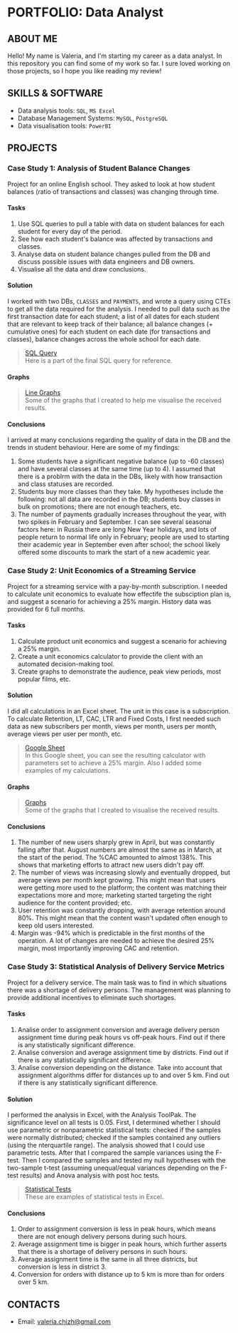 # PORTFOLIO: Data Analyst

## ABOUT ME
Hello! My name is Valeria, and I'm starting my career as a data analyst. In this repository you can find some of my work so far. 
I sure loved working on those projects, so I hope you like reading my review!

## SKILLS & SOFTWARE
- Data analysis tools: `SQL`, `MS Excel`
- Database Management Systems: `MySQL`, `PostgreSQL`
- Data visualisation tools: `PowerBI`

## PROJECTS
### Case Study 1: Analysis of Student Balance Changes
Project for an online English school. They asked to look at how student balances (ratio of transactions and classes) was changing through time. 

#### Tasks
1. Use SQL queries to pull a table with data on student balances for each student for every day of the period.
2. See how each student's balance was affected by transactions and classes.
3. Analyse data on student balance changes pulled from the DB and discuss possible issues with data engineers and DB owners.
4. Visualise all the data and draw conclusions.

#### Solution
I worked with two DBs, `CLASSES` and `PAYMENTS`, and wrote a query using CTEs to get all the data required for the analysis. I needed to pull data such as the first transaction date for each student; a list of all dates for each student that are relevant to keep track of their balance; all balance changes (+ cumulative ones) for each student on each date (for transactions and classes), balance changes across the whole school for each date.

> <a href="https://github.com/Melifarro19/Valeria-Dzhukich-Portfolio/blob/main/Case%20Study%201/SQL%20Query">SQL Query</a>
<br> Here is a part of the final SQL query for reference.

#### Graphs
> <a href="https://github.com/Melifarro19/Valeria-Dzhukich-Portfolio/blob/main/Case%20Study%201/Visuals.md">Line Graphs</a>
<br> Some of the graphs that I created to help me visualise the received results.

#### Conclusions
I arrived at many conclusions regarding the quality of data in the DB and the trends in student behaviour. Here are some of my findings:
1. Some students have a significant negative balance (up to -60 classes) and have several classes at the same time (up to 4). I assumed that there is a problrm with the data in the DBs, likely with how transaction and class statuses are recorded.
2. Students buy more classes than they take. My hypotheses include the following: not all data are recorded in the DB; students buy classes in bulk on promotions; there are not enough teachers, etc.
3. The number of payments gradually increases throughout the year, with two spikes in February and September. I can see several seasonal factors here: in Russia there are long New Year holidays, and lots of people return to normal life only in February; people are used to starting their academic year in September even after school; the school likely offered some discounts to mark the start of a new academic year.   

### Case Study 2: Unit Economics of a Streaming Service
Project for a streaming service with a pay-by-month subscription. I needed to calculate unit economics to evaluate how effectife the subsciption plan is, and suggest a scenario for achieving a 25% margin. History data was provided for 6 full months.

#### Tasks
1. Calculate product unit economics and suggest a scenario for achieving a 25% margin.
2. Create a unit economics calculator to provide the client with an automated decision-making tool.
3. Create graphs to demonstrate the audience, peak view periods, most popular films, etc.

#### Solution
I did all calculations in an Excel sheet. The unit in this case is a subscription. To calculate Retention, LT, CAC, LTR and Fixed Costs, I first needed such data as new subscribers per month, views per month, users per month, average views per user per month, etc. 

> <a href="https://docs.google.com/spreadsheets/d/1WqN5jC5k0IOt-P_XJnigEdkmnp7CBXFE1T0B7rJsS2I/edit?usp=sharing">Google Sheet</a>
<br> In this Google sheet, you can see the resulting calculator with parameters set to achieve a 25% margin. Also I added some examples of my calculations.

#### Graphs
> <a href="https://github.com/Melifarro19/Valeria-Dzhukich-Portfolio/blob/main/Case%20Study%202/Visuals.md">Graphs</a>
<br> Some of the graphs that I created to visualise the received results.

#### Conclusions
1. The number of new users sharply grew in April, but was constantly falling after that. August numbers are almost the same as in March, at the start of the period. The %CAC amounted to almost 138%. This shows that marketing efforts to attract new users didn't pay off.
2. The number of views was increasing slowly and eventually dropped, but average views per month kept growing. This might mean that users were getting more used to the platform; the content was matching their expectations more and more; marketing started targeting the right audience for the content provided; etc.
3. User retention was constantly dropping, with average retention around 80%. This might mean that the content wasn't updated often enough to keep old users interested.
4. Margin was -94% which is predictable in the first months of the operation. A lot of changes are needed to achieve the desired 25% margin, most importantly improving CAC and retention. 

### Case Study 3: Statistical Analysis of Delivery Service Metrics
Project for a delivery service. The main task was to find in which situations there was a shortage of delivery persons. The management was planning to provide additional incentives to eliminate such shortages.   

#### Tasks
1. Analise order to assignment conversion and average delivery person assignment time during peak hours vs off-peak hours. Find out if there is any statistically significant difference.
2. Analise conversion and average assignment time by districts. Find out if there is any statistically significant difference.
3. Analise conversion depending on the distance. Take into account that assignment algorithms differ for distances up to and over 5 km. Find out if there is any statistically significant difference.

#### Solution
I performed the analysis in Excel, with the Analysis ToolPak. The significance level on all tests is 0.05. First, I determined whether I should use parametric or nonparametric statistical tests: checked if the samples were normally distributed; checked if the samples contained any outliers (using the nterquartile range). The analysis showed that I could use parametric tests. After that I compared the sample variances using the F-test. Then I compared the samples and tested my null hypotheses with the two-sample t-test (assuming unequal/equal variances depending on the F-test results) and Anova analysis with post hoc tests.

> <a href="https://github.com/Melifarro19/Valeria-Dzhukich-Portfolio/blob/main/Case%20Study%203/Visuals.md">Statistical Tests</a>
<br> These are examples of statistical tests in Excel.

#### Conclusions
1. Order to assignment conversion is less in peak hours, which means there are not enough delivery persons during such hours.
2. Average assignment time is bigger in peak hours, which further asserts that there is a shortage of delivery persons in such hours.
3. Average assignment time is the same in all three districts, but conversion is less in district 3.
4. Conversion for orders with distance up to 5 km is more than for orders over 5 km.

## CONTACTS
- Email: valeria.chizh@gmail.com
